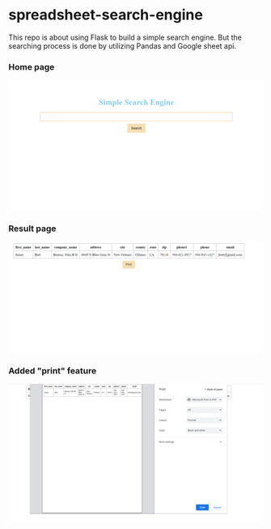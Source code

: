 # spreadsheet-search-engine
This repo is about using Flask to build a simple search engine. But the searching process is done by utilizing Pandas and Google sheet api.

<h3>Home page</h3>

![HomePage](https://github.com/author31/spreadsheet-search-engine/blob/master/screenshots/1.png?raw=true, "Home Page")

<h3>Result page</h3>

![Result Page](https://github.com/author31/spreadsheet-search-engine/blob/master/screenshots/2.png?raw=true, "Result Page")

<h3>Added "print" feature</h3>

![Print Page](https://github.com/author31/spreadsheet-search-engine/blob/master/screenshots/3.png?raw=true, "Print Pagee")

